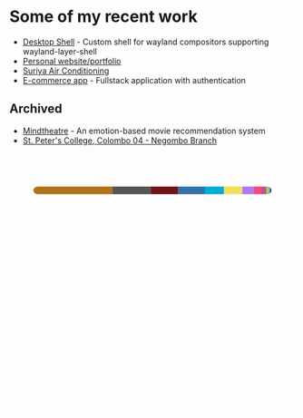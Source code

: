 # Some of my recent work

- [Desktop Shell](https://github.com/hashankur/desktop-shell) - Custom shell for wayland compositors supporting wayland-layer-shell
- [Personal website/portfolio](https://hashankur.pages.dev/)
- [Suriya Air Conditioning](https://suriya-aircon.pages.dev/)
- [E-commerce app](https://github.com/hashankur/fullstack-crud) - Fullstack application with authentication

## Archived

- [Mindtheatre](https://hashankur.pages.dev/projects/mindtheatre/) - An emotion-based movie recommendation system
- [St. Peter's College, Colombo 04 - Negombo Branch](https://spcnegombo.pages.dev/)

<br>

<picture>
  <source
    srcset="https://github.com/hashankur/hashankur/raw/grs/langs-github_dark.svg"
    media="(prefers-color-scheme: dark)"
  />
  <source
    srcset="https://github.com/hashankur/hashankur/raw/grs/langs-catppuccin_latte.svg"
    media="(prefers-color-scheme: light), (prefers-color-scheme: no-preference)"
  />
  <img src="https://github.com/UlyssesZh/UlyssesZh/raw/grs/langs-light.svg" />
</picture>

 <!-- [![roadmap.sh](https://api.roadmap.sh/v1-badge/tall/660fa066da1671f986212599?variant=light&roadmaps=devops%2Cfull-stack%2Candroid%2Cdatastructures-and-algorithms)](https://roadmap.sh) -->


<!--
Here are some ideas to get you started:

- 🔭 I’m currently working on ...
- 🌱 I’m currently learning ...
- 👯 I’m looking to collaborate on ...
- 🤔 I’m looking for help with ...
- 💬 Ask me about ...
- 📫 How to reach me: ...
- 😄 Pronouns: ...
- ⚡ Fun fact: ...
-->
